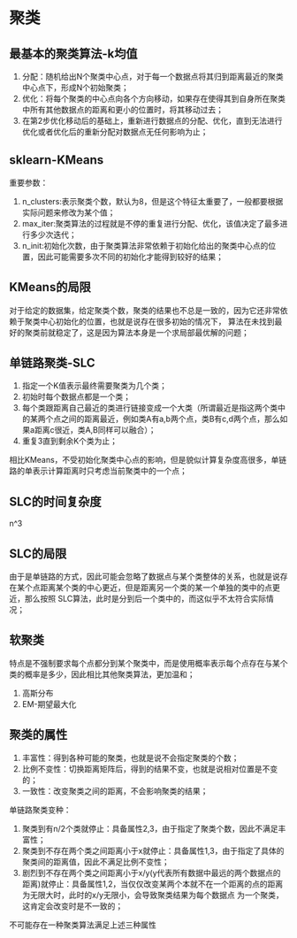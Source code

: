 # 聚类

## 最基本的聚类算法-k均值
1. 分配：随机给出N个聚类中心点，对于每一个数据点将其归到距离最近的聚类中心点下，形成N个初始聚类；
2. 优化：将每个聚类的中心点向各个方向移动，如果存在使得其到自身所在聚类中所有其他数据点的距离和更小的位置时，将其移动过去；
3. 在第2步优化移动后的基础上，重新进行数据点的分配、优化，直到无法进行优化或者优化后的重新分配对数据点无任何影响为止；

## sklearn-KMeans
重要参数：
1. n_clusters:表示聚类个数，默认为8，但是这个特征太重要了，一般都要根据实际问题来修改为某个值；
2. max_iter:聚类算法的过程就是不停的重复进行分配、优化，该值决定了最多进行多少次迭代；
3. n_init:初始化次数，由于聚类算法非常依赖于初始化给出的聚类中心点的位置，因此可能需要多次不同的初始化才能得到较好的结果；

## KMeans的局限
对于给定的数据集，给定聚类个数，聚类的结果也不总是一致的，因为它还非常依赖于聚类中心初始化的位置，也就是说存在很多初始的情况下，
算法在未找到最好的聚类前就稳定了，这是因为算法本身是一个求局部最优解的问题；

## 单链路聚类-SLC
1. 指定一个K值表示最终需要聚类为几个类；
2. 初始时每个数据点都是一个类；
3. 每个类跟距离自己最近的类进行链接变成一个大类（所谓最近是指这两个类中的某两个点之间的距离最近，例如类A有a,b两个点，类B有c,d两个点，那么如果a距离c很近，类A,B同样可以融合）；
4. 重复3直到剩余K个类为止；

相比KMeans，不受初始化聚类中心点的影响，但是貌似计算复杂度高很多，单链路的单表示计算距离时只考虑当前聚类中的一个点；

## SLC的时间复杂度
n^3

## SLC的局限
由于是单链路的方式，因此可能会忽略了数据点与某个类整体的关系，也就是说存在某个点距离某个类的中心更近，但是距离另一个类的某一个单独的类中的点更近，那么按照
SLC算法，此时是分到后一个类中的，而这似乎不太符合实际情况；

## 软聚类
特点是不强制要求每个点都分到某个聚类中，而是使用概率表示每个点存在与某个类的概率是多少，因此相比其他聚类算法，更加温和；
1. 高斯分布
2. EM-期望最大化

## 聚类的属性
1. 丰富性：得到各种可能的聚类，也就是说不会指定聚类的个数；
2. 比例不变性：切换距离矩阵后，得到的结果不变，也就是说相对位置是不变的；
3. 一致性：改变聚类之间的距离，不会影响聚类的结果；

单链路聚类变种：
1. 聚类到有n/2个类就停止：具备属性2,3，由于指定了聚类个数，因此不满足丰富性；
2. 聚类到不存在两个类之间距离小于x就停止：具备属性1,3，由于指定了具体的聚类间的距离值，因此不满足比例不变性；
3. 剧烈到不存在两个类之间距离小于x/y(y代表所有数据中最远的两个数据点的距离)就停止：具备属性1,2，当仅仅改变某两个本就不在一个距离的点的距离为无限大时，此时的x/y无限小，会导致聚类结果为每个数据点
为一个聚类，这肯定会改变时是不一致的；

不可能存在一种聚类算法满足上述三种属性
